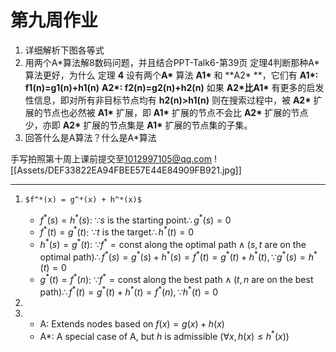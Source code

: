 <!--
第九周作业：
1.详细解析下图各等式
2.用两个A*算法解8数码问题，并且结合PPT-Talk6-第39页 定理4判断那种A*算法更好，为什么
3.回答什么是A算法？什么是A*算法
手写拍照第八周上课前提交至1012997105@qq.com
![[def33822ea94fbee57e44e84909fb921.jpeg]]
-->
# 第九周作业
1. 详细解析下图各等式
2. 用两个A\*算法解8数码问题，并且结合PPT-Talk6-第39页 定理4判断那种A\*算法更好，为什么
	   定理 **4** 设有两个**A\*** 算法 **A1\*** 和 **A2\* **，它们有 **A1\*: f1(n)=g1(n)+h1(n)** **A2\*: f2(n)=g2(n)+h2(n)** 如果 **A2\***比**A1\*** 有更多的启发性信息，即对所有非目标节点均有 **h2(n)>h1(n)** 则在搜索过程中，被 **A2\*** 扩展的节点也必然被 **A1\*** 扩展，即 **A1\*** 扩展的节点不会比 **A2\*** 扩展的节点少，亦即 **A2\*** 扩展的节点集是 **A1\*** 扩展的节点集的子集。
3. 回答什么是A算法？什么是A\*算法

<!--
手写拍照第八周上课前提交至[1012997105@qq.com](mailto:1012997105@qq.com)
-->
手写拍照第十周上课前提交至[1012997105@qq.com](mailto:1012997105@qq.com)
![[Assets/DEF33822EA94FBEE57E44E84909FB921.jpg]]

---

1. 
	   $f^*(x) = g^*(x) + h^*(x)$
	- $f^*(s) = h^*(s)$: $\because s \text{ is the starting point} \therefore g^*(s) = 0$
	- $f^*(t) = g^*(t)$: $\because t \text{ is the target} \therefore h^*(t) = 0$
	- $h^*(s) = g^*(t)$: $\because f^* = \text{const along the optimal path} \land (s, t \text{ are on the optimal path}) \therefore f^*(s) = g^*(s) + h^*(s) = f^*(t) = g^*(t) + h^*(t), \because g^*(s) = h^*(t) = 0$
	- $g^*(t) = f^*(n)$: $\because f^* = \text{const along the best path} \land (t, n \text{ are on the best path}) \therefore f^*(t) = g^*(t) + h^*(t) = f^*(n), \because h^*(t) = 0$
2. 
3. 
	- A: Extends nodes based on $f(x) = g(x) + h(x)$
	- A\*: A special case of A, but $h$ is admissible ($\forall x, h(x) \le h^*(x)$)
